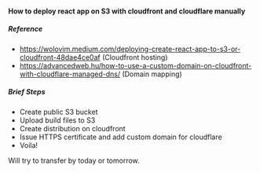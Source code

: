 #### How to deploy react app on S3 with cloudfront and cloudflare manually

##### Reference
- https://wolovim.medium.com/deploying-create-react-app-to-s3-or-cloudfront-48dae4ce0af (Cloudfront hosting)
- https://advancedweb.hu/how-to-use-a-custom-domain-on-cloudfront-with-cloudflare-managed-dns/ (Domain mapping)

##### Brief Steps
- Create public S3 bucket
- Upload build files to S3
- Create distribution on cloudfront
- Issue HTTPS certificate and add custom domain for cloudflare
- Voila!

Will try to transfer by today or tomorrow.

